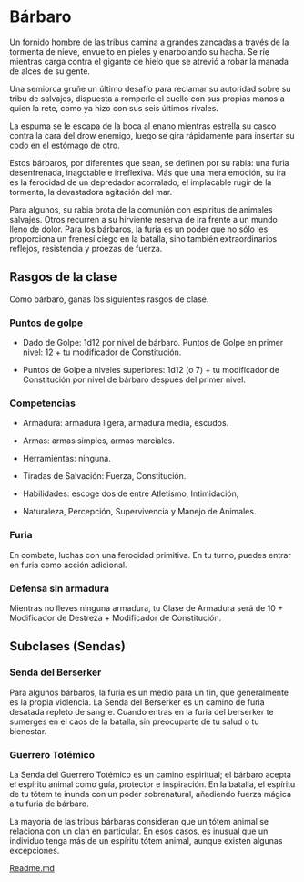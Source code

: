 # Bárbaro
Un fornido hombre de las tribus camina a grandes zancadas
a través de la tormenta de nieve, envuelto en pieles y enarbolando su hacha. Se ríe mientras carga contra el gigante de
hielo que se atrevió a robar la manada de alces de su gente.

Una semiorca gruñe un último desafío para reclamar su
autoridad sobre su tribu de salvajes, dispuesta a romperle el
cuello con sus propias manos a quien la rete, como ya hizo
con sus seis últimos rivales.

La espuma se le escapa de la boca al enano mientras estrella su casco contra la cara del drow enemigo, luego se gira
rápidamente para insertar su codo en el estómago de otro.

Estos bárbaros, por diferentes que sean, se definen por su
rabia: una furia desenfrenada, inagotable e irreflexiva. Más
que una mera emoción, su ira es la ferocidad de un depredador acorralado, el implacable rugir de la tormenta, la devastadora agitación del mar.

Para algunos, su rabia brota de la comunión con espíritus
de animales salvajes. Otros recurren a su hirviente reserva de
ira frente a un mundo lleno de dolor. Para los bárbaros, la
furia es un poder que no sólo les proporciona un frenesí ciego
en la batalla, sino también extraordinarios reflejos, resistencia y proezas de fuerza.

## Rasgos de la clase

Como bárbaro, ganas los siguientes rasgos de clase.

### Puntos de golpe

- Dado de Golpe: 1d12 por nivel de bárbaro.
Puntos de Golpe en primer nivel: 12 + tu modificador de
Constitución.

- Puntos de Golpe a niveles superiores: 1d12 (o 7) + tu modificador de Constitución por nivel de bárbaro después del primer nivel.

### Competencias
- Armadura: armadura ligera, armadura media, escudos.

- Armas: armas simples, armas marciales.

- Herramientas: ninguna.

- Tiradas de Salvación: Fuerza, Constitución.

- Habilidades: escoge dos de entre Atletismo, Intimidación,

- Naturaleza, Percepción, Supervivencia y Manejo de Animales.

### Furia
En combate, luchas con una ferocidad primitiva. En tu turno,
puedes entrar en furia como acción adicional.

### Defensa sin armadura
Mientras no lleves ninguna armadura, tu Clase de Armadura
será de 10 + Modificador de Destreza + Modificador de Constitución.

## Subclases (Sendas)

### Senda del Berserker

Para algunos bárbaros, la furia es un medio para un fin, que
generalmente es la propia violencia. La Senda del Berserker es un camino de furia desatada repleto de sangre. Cuando entras en la furia del berserker te sumerges en el caos de la batalla, sin preocuparte de tu salud o tu bienestar.

### Guerrero Totémico

La Senda del Guerrero Totémico es un camino espiritual; el bárbaro acepta el espíritu animal como guía, protector e inspiración. En la batalla, el espíritu de tu tótem te inunda con
un poder sobrenatural, añadiendo fuerza mágica a tu furia de
bárbaro.

La mayoría de las tribus bárbaras consideran que un tótem animal se relaciona con un clan en particular. En esos
casos, es inusual que un individuo tenga más de un espíritu
tótem animal, aunque existen algunas excepciones.


[Readme.md](README.md)